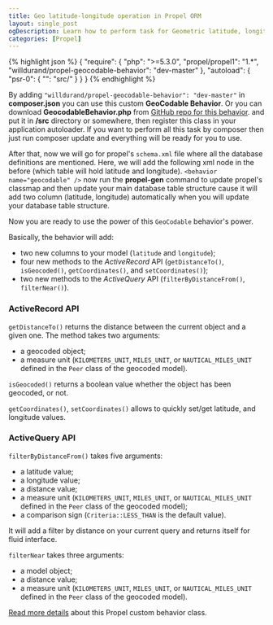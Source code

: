 ```yaml
---
title: Geo latitude-longitude operation in Propel ORM
layout: single_post
ogDescription: Learn how to perform task for Geometric latitude, longitude in Propel ORM by using it's custom behavior. It will make so much easy to perform database operation related to latitude, longitude.
categories: [Propel]
---
```


{% highlight json %}
{
    "require": {
        "php": ">=5.3.0",
        "propel/propel1": "1.*",
        "willdurand/propel-geocodable-behavior": "dev-master"
    },
    "autoload": {
        "psr-0": {
            "": "src/"
        }
    }
}
{% endhighlight %}

By adding `"willdurand/propel-geocodable-behavior": "dev-master"` in **composer.json** you can use this custom **GeoCodable Behavior**. Or you can download **GeocodableBehavior.php** from [GitHub repo for this behavior](https://github.com/geocoder-php/GeocodableBehavior/tree/master/src). and put it in **/src** directory or somewhere, then register this class in your application autoloader. If you want to perform all this task by composer then just run composer update and everything will be ready for you to use.

After that, now we will go for propel's `schema.xml` file where all the database definitions are mentioned. Here, we will add the following xml node in the before **</table>** (which table will hold latitude and longitude).
`<behavior name="geocodable" />` now run the **propel-gen** command to update propel's classmap and then update your main database table structure cause it will add two column (latitude, longitude) automatically when you will update your database table structure.

Now you are ready to use the power of this `GeoCodable` behavior's power.

Basically, the behavior will add:

* two new columns to your model (`latitude` and `longitude`);
* four new methods to the _ActiveRecord_ API (`getDistanceTo()`, `isGeocoded()`,
`getCoordinates()`, and `setCoordinates()`);
* two new methods to the _ActiveQuery_ API (`filterByDistanceFrom()`,
`filterNear()`).


### ActiveRecord API ###

`getDistanceTo()` returns the distance between the current object and a given one.
The method takes two arguments:

* a geocoded object;
* a measure unit (`KILOMETERS_UNIT`, `MILES_UNIT`, or `NAUTICAL_MILES_UNIT`
defined in the `Peer` class of the geocoded model).

`isGeocoded()` returns a boolean value whether the object has been geocoded,
or not.

`getCoordinates()`, `setCoordinates()` allows to quickly set/get latitude,
and longitude values.


### ActiveQuery API ###

`filterByDistanceFrom()` takes five arguments:

* a latitude value;
* a longitude value;
* a distance value;
* a measure unit (`KILOMETERS_UNIT`, `MILES_UNIT`, or `NAUTICAL_MILES_UNIT`
defined in the `Peer` class of the geocoded model);
* a comparison sign (`Criteria::LESS_THAN` is the default value).

It will add a filter by distance on your current query and returns itself for
fluid interface.

`filterNear` takes three arguments:

* a model object;
* a distance value;
* a measure unit (`KILOMETERS_UNIT`, `MILES_UNIT`, or `NAUTICAL_MILES_UNIT`
defined in the `Peer` class of the geocoded model).

[Read more details](https://github.com/geocoder-php/GeocodableBehavior) about this Propel custom behavior class.
